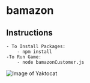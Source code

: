 # bamazon
## Instructions
	- To Install Packages:
		- npm install
	-To Run Game:
		- node bamazonCustomer.js

![Image of Yaktocat](https://regalferg.github.com/images/start_screen.png)